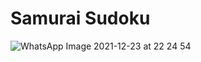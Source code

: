 # Samurai Sudoku

![WhatsApp Image 2021-12-23 at 22 24 54](https://user-images.githubusercontent.com/24686636/147285948-550ff9c4-13fe-4b19-9687-c403d542b22c.jpeg)

